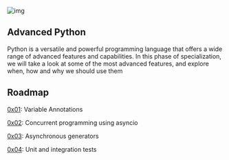 ![img](https://assets.imaginablefutures.com/media/images/ALX_Logo.max-200x150.png)

## Advanced Python

Python is a versatile and powerful programming language that offers a wide range of advanced features and capabilities. In this phase of specialization, we will take a look at some of the most advanced features, and explore when, how and why we should use them

## Roadmap
[0x01](0x00-python_variable_annotations): Variable Annotations

[0x02](0x01-python_async_function): Concurrent programming using asyncio

[0x03](0x02-python_async_comprehension): Asynchronous generators

[0x04](./0x03-Unittests_and_integration_tests): Unit and integration tests
